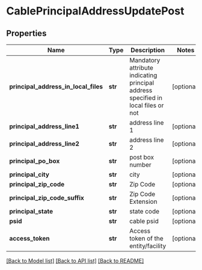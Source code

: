 # CablePrincipalAddressUpdatePost

## Properties
Name | Type | Description | Notes
------------ | ------------- | ------------- | -------------
**principal_address_in_local_files** | **str** | Mandatory attribute indicating principal address specified in local files or not | [optional] 
**principal_address_line1** | **str** | address line 1 | [optional] 
**principal_address_line2** | **str** | address line 2 | [optional] 
**principal_po_box** | **str** | post box number | [optional] 
**principal_city** | **str** | city | [optional] 
**principal_zip_code** | **str** | Zip Code | [optional] 
**principal_zip_code_suffix** | **str** | Zip Code Extension | [optional] 
**principal_state** | **str** | state code | [optional] 
**psid** | **str** | cable psid | [optional] 
**access_token** | **str** | Access token of the entity/facility | [optional] 

[[Back to Model list]](../README.md#documentation-for-models) [[Back to API list]](../README.md#documentation-for-api-endpoints) [[Back to README]](../README.md)

